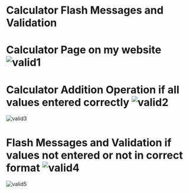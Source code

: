 # Calculator Flash Messages and Validation

# Calculator Page on my website ![valid1](https://user-images.githubusercontent.com/44517936/145120025-f39230bd-0715-435b-a3e0-fc11eddb8a41.PNG)

# Calculator Addition Operation if all values entered correctly ![valid2](https://user-images.githubusercontent.com/44517936/145120027-e7c63b19-208d-4342-9bf2-1c17ee5fcf68.PNG)
![valid3](https://user-images.githubusercontent.com/44517936/145120028-3af1ac30-fbd4-4617-90b5-c2dc9e22aa0c.PNG)

# Flash Messages and Validation if values not entered or not in correct format ![valid4](https://user-images.githubusercontent.com/44517936/145120029-cca61c2c-7c01-419b-82c2-fefef3f4dd91.PNG)
![valid5](https://user-images.githubusercontent.com/44517936/145120645-ec06fc1c-de09-4f81-8440-a9eb0ca44491.PNG)
